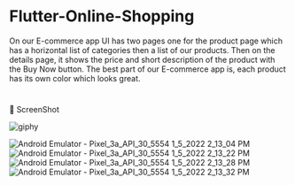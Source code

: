 # Flutter-Online-Shopping
On our E-commerce app UI has two pages one for the product page which has a horizontal list of categories then a list of our products. Then on the details page, it shows the price and short description of the product with the Buy Now button. The best part of our E-commerce app is, each product has its own color which looks great.
#
📸 ScreenShot 

![giphy](https://user-images.githubusercontent.com/44427325/148175489-01ae9d40-16aa-43d1-95f7-192e742959a3.gif)


![Android Emulator - Pixel_3a_API_30_5554 1_5_2022 2_13_04 PM](https://user-images.githubusercontent.com/44427325/148175740-7afa9068-1681-4438-8b7d-bb205e19a5c5.png)
![Android Emulator - Pixel_3a_API_30_5554 1_5_2022 2_13_22 PM](https://user-images.githubusercontent.com/44427325/148175744-2b388d68-2920-4ccb-abf3-bb6097b72f60.png)
![Android Emulator - Pixel_3a_API_30_5554 1_5_2022 2_13_28 PM](https://user-images.githubusercontent.com/44427325/148175747-e8b9c0ae-b263-428e-8d10-5088d4c3cfbe.png)
![Android Emulator - Pixel_3a_API_30_5554 1_5_2022 2_13_32 PM](https://user-images.githubusercontent.com/44427325/148175750-2ac3b72a-606b-4b29-b91c-5d51bc5b8820.png)
